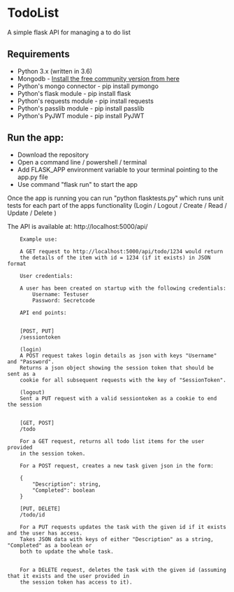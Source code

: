 # TodoList
A simple flask API for managing a to do list

## Requirements

* Python 3.x (written in 3.6)
* Mongodb - [Install the free community version from here](https://docs.mongodb.com/manual/administration/install-community/)
* Python's mongo connector - pip install pymongo
* Python's flask module - pip install flask
* Python's requests module - pip install requests
* Python's passlib module - pip install passlib
* Python's PyJWT module - pip install PyJWT


## Run the app:

* Download the repository
* Open a command line / powershell / terminal
* Add FLASK_APP environment variable to your terminal pointing to the app.py file
* Use command "flask run" to start the app

Once the app is running you can run "python flasktests.py" which runs unit tests for each part of the apps functionality
(Login / Logout / Create / Read / Update / Delete )



The API is available at:
        http://localhost:5000/api/

        Example use:

        A GET request to http://localhost:5000/api/todo/1234 would return
        the details of the item with id = 1234 (if it exists) in JSON format

        User credentials:

        A user has been created on startup with the following credentials:
            Username: Testuser
            Password: Secretcode

        API end points:


        [POST, PUT]
        /sessiontoken
        
        (login)
        A POST request takes login details as json with keys "Username" and "Password".
        Returns a json object showing the session token that should be sent as a
        cookie for all subsequent requests with the key of "SessionToken".

        (logout)
        Sent a PUT request with a valid sessiontoken as a cookie to end the session


        [GET, POST]
        /todo

        For a GET request, returns all todo list items for the user provided
        in the session token.

        For a POST request, creates a new task given json in the form:

        {
            "Description": string,
            "Completed": boolean
        }

        [PUT, DELETE]
        /todo/id

        For a PUT requests updates the task with the given id if it exists and the user has access.
        Takes JSON data with keys of either "Description" as a string, "Completed" as a boolean or
        both to update the whole task.


        For a DELETE request, deletes the task with the given id (assuming that it exists and the user provided in
        the session token has access to it).
